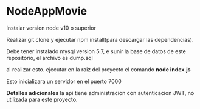 # NodeAppMovie

Instalar version node v10 o superior

Realizar git clone y ejecutar npm install(para descargar las dependencias).

Debe tener instalado mysql version 5.7, e sunir la base de datos de este repositorio, el archivo es dump.sql

al realizar esto. ejecutar en la raiz del proyecto el comando **node index.js**

Esto inicializara un servidor en el puerto 7000

**Detalles adicionales**
la api tiene administracion con autenticacion JWT, no utilizada para este proyecto.
